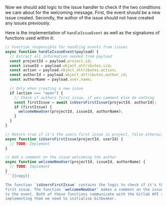 Now we should add logic to the issue handler to check if the two conditions we
care about for the welcoming message. First, the event should be a new issue
created.  Secondly, the author of the issue should not have created any issues
previously.

Here is the implementation of `handleIssueEvent` as well as the signatures of
functions used within it:

```js
// Function responsible for handling events from issues
async function handleIssueEvent(payload) {
  // Extract all information needed from payload
  const projectId = payload.project.id;
  const issueId = payload.object_attributes.iid;
  const action = payload.object_attributes.action;
  const authorId = payload.object_attributes.author_id;
  const authorName = payload.user.name;

  // Only when creating a new issue
  if (action === "open") {
    // Check if authors first issue, if yes comment else do nothing
    const firstIssue = await isUsersFirstIssue(projectId, authorId);
    if (firstIssue) {
      welcomeNewUser(projectId, issueId, authorName);
    }
  }
}

// Return true if it's the users first issue in project, false otherwise
async function isUsersFirstIssue(projectId, userId) {
  // TODO: Implement
}

// Add a comment on the issue welcoming the author
async function welcomeNewUser(projectId, issueId, authorName) {
  // TODO: Implement
}
```{{copy}}

The function `isUsersFirstIssue` contains the logic to check if it's the users
first issue. The function `welcomeNewUser` makes a comment on the issue related
to the event. Both of these functions communicate with the Gitlab API so before
implementing them we need to initialise Gitbeaker.
